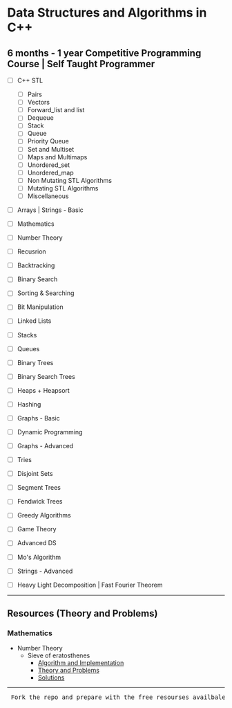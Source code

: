 # Data Structures and Algorithms in C++

## 6 months - 1 year Competitive Programming Course | Self Taught Programmer

* [ ] C++ STL
  * [ ] Pairs
  * [ ] Vectors
  * [ ] Forward_list and list
  * [ ] Dequeue
  * [ ] Stack
  * [ ] Queue 
  * [ ] Priority Queue
  * [ ] Set and Multiset
  * [ ] Maps and Multimaps
  * [ ] Unordered_set
  * [ ] Unordered_map
  * [ ] Non Mutating STL Algorithms
  * [ ] Mutating STL Algorithms
  * [ ] Miscellaneous
* [ ] Arrays | Strings - Basic
* [ ] Mathematics
* [ ] Number Theory
* [ ] Recusrion 
* [ ] Backtracking
* [ ] Binary Search
* [ ] Sorting & Searching  
* [ ] Bit Manipulation
* [ ] Linked Lists
* [ ] Stacks
* [ ] Queues
* [ ] Binary Trees
* [ ] Binary Search Trees
* [ ] Heaps + Heapsort
* [ ] Hashing
* [ ] Graphs - Basic
* [ ] Dynamic Programming
* [ ] Graphs - Advanced
* [ ] Tries
* [ ] Disjoint Sets
* [ ] Segment Trees
* [ ] Fendwick Trees
* [ ] Greedy Algorithms
* [ ] Game Theory
* [ ] Advanced DS
* [ ] Mo's Algorithm
* [ ] Strings - Advanced
* [ ] Heavy Light Decomposition | Fast Fourier Theorem 

  
***

## Resources (Theory and Problems)
### Mathematics

* Number Theory
     * Sieve of eratosthenes
        * [Algorithm and Implementation](https://github.com/anuanu0-0/data-structures-and-algorithms/blob/master/Mathematics/primeSieve.cpp)
        * [Theory and Problems](https://cp-algorithms.com/algebra/sieve-of-eratosthenes.html)
        * [Solutions](https://github.com/anuanu0-0/data-structures-and-algorithms/tree/master/Mathematics)


***

<pre> Fork the repo and prepare with the free resourses availbale </pre> 


  
